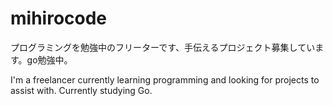 # mihirocode

プログラミングを勉強中のフリーターです、手伝えるプロジェクト募集しています。go勉強中。

I'm a freelancer currently learning programming and looking for projects to assist with. Currently studying Go.
